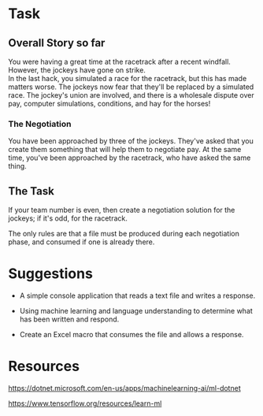 # Task

## Overall Story so far

You were having a great time at the racetrack after a recent windfall.  
However, the jockeys have gone on strike.  
In the last hack, you simulated a race for the racetrack, but this has made matters worse.
The jockeys now fear that they'll be replaced by a simulated race.
The jockey's union are involved, and there is a wholesale dispute over pay, computer simulations, conditions, and hay for the horses!


### The Negotiation

You have been approached by three of the jockeys.  They've asked that you create them something that will help them to negotiate pay.
At the same time, you've been approached by the racetrack, who have asked the same thing.


## The Task

If your team number is even, then create a negotiation solution for the jockeys; if it's odd, for the racetrack.

The only rules are that a file must be produced during each negotiation phase, and consumed if one is already there.


# Suggestions

* A simple console application that reads a text file and writes a response.

* Using machine learning and language understanding to determine what has been written and respond.

* Create an Excel macro that consumes the file and allows a response.


# Resources

https://dotnet.microsoft.com/en-us/apps/machinelearning-ai/ml-dotnet

https://www.tensorflow.org/resources/learn-ml



